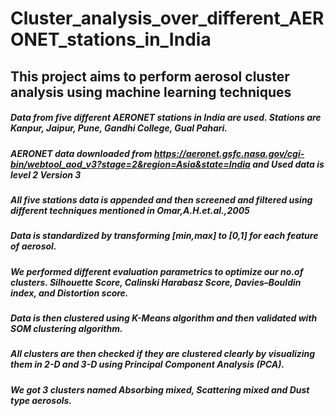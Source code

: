 # Cluster_analysis_over_different_AERONET_stations_in_India

## This project aims to perform aerosol cluster analysis using machine learning techniques 

##### Data from five different AERONET stations in India are used. Stations are Kanpur, Jaipur, Pune, Gandhi College, Gual Pahari.

##### AERONET data downloaded from https://aeronet.gsfc.nasa.gov/cgi-bin/webtool_aod_v3?stage=2&region=Asia&state=India and Used data is level 2 Version 3 

##### All five stations data is appended and then screened and filtered using different techniques mentioned in Omar,A.H.et.al.,2005 

##### Data is standardized by transforming [min,max] to [0,1] for each feature of aerosol.

##### We performed different evaluation parametrics to optimize our no.of clusters. Silhouette Score, Calinski Harabasz Score, Davies–Bouldin index, and Distortion score.

##### Data is then clustered using K-Means algorithm and then validated with SOM clustering algorithm.

##### All clusters are then checked if they are clustered clearly by visualizing them in 2-D and 3-D using Principal Component Analysis (PCA).

##### We got 3 clusters named Absorbing mixed, Scattering mixed and Dust type aerosols.
